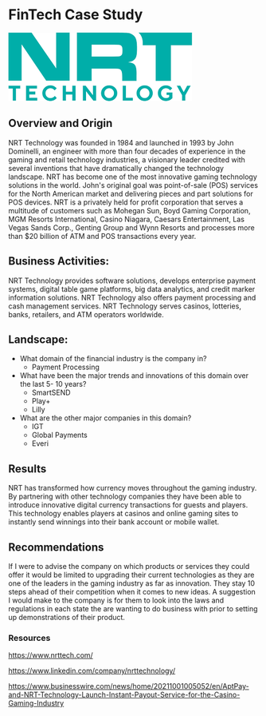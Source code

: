 # FinTech Case Study
![NRT](./NRT.png)
## Overview and Origin
NRT Technology was founded in 1984 and launched in 1993 by John Dominelli, an engineer with more than four decades of experience in the gaming and retail technology industries, a visionary leader credited with several inventions that have dramatically changed the technology landscape. NRT has become one of the most innovative gaming technology solutions in the world. John's original goal was point-of-sale (POS) services for the North American market and delivering pieces and part solutions for POS devices. NRT is a privately held for profit corporation that serves a multitude of customers such as Mohegan Sun, Boyd Gaming Corporation, MGM Resorts International, Casino Niagara, Caesars Entertainment, Las Vegas Sands Corp., Genting Group and Wynn Resorts and processes more than $20 billion of ATM and POS transactions every year.
## Business Activities:
NRT Technology provides software solutions, develops enterprise payment systems, digital table game platforms, big data analytics, and credit marker information solutions. NRT Technology also offers payment processing and cash management services. NRT Technology serves casinos, lotteries, banks, retailers, and ATM operators worldwide.
## Landscape:
* What domain of the financial industry is the company in?
  - Payment Processing
* What have been the major trends and innovations of this domain over the last 5-
10 years?
  - SmartSEND
  - Play+
  - Lilly
* What are the other major companies in this domain?
  - IGT
  - Global Payments
  - Everi
## Results
NRT has transformed how currency moves throughout the gaming industry. By partnering with other technology companies they have been able to introduce innovative digital currency transactions for guests and players. This technology enables players at casinos and online gaming sites to instantly send winnings into their bank account or mobile wallet.
## Recommendations
If I were to advise the company on which products or services they could offer it would be limited to upgrading their current technologies as they are one of the leaders in the gaming industry as far as innovation. They stay 10 steps ahead of their competition when it comes to new ideas. A suggestion I would make to the company is for them to look into the laws and regulations in each state the are wanting to do business with prior to setting up demonstrations of their product.
### Resources
https://www.nrttech.com/

https://www.linkedin.com/company/nrttechnology/

https://www.businesswire.com/news/home/20211001005052/en/AptPay-and-NRT-Technology-Launch-Instant-Payout-Service-for-the-Casino-Gaming-Industry
